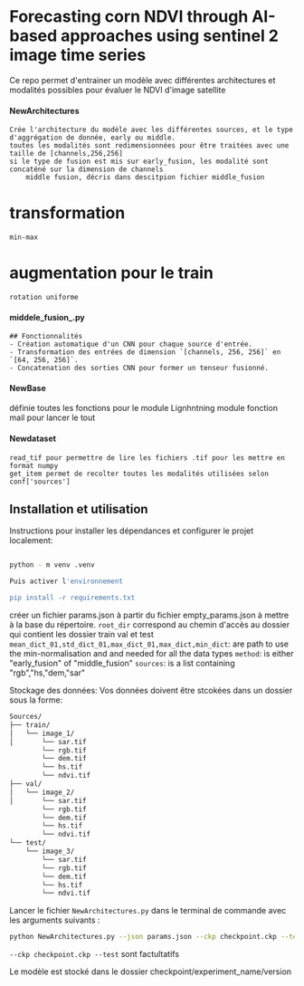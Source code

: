 # Forecasting corn NDVI through AI-based approaches using sentinel 2 image time series
Ce repo permet d'entrainer un modèle avec différentes architectures et modalités possibles pour évaluer le NDVI d'image satellite

#### NewArchitectures 
    Crée l'architecture du modèle avec les différentes sources, et le type d'aggrégation de donnée, early ou middle.
    toutes les modalités sont redimensionnées pour être traitées avec une taille de [channels,256,256]
    si le type de fusion est mis sur early_fusion, les modalité sont concaténé sur la dimension de channels
        middle fusion, décris dans descitpion fichier middle_fusion

# transformation
    min-max
# augmentation pour le train
    rotation uniforme 

#### middele_fusion_.py
    ## Fonctionnalités
    - Création automatique d'un CNN pour chaque source d'entrée.
    - Transformation des entrées de dimension `[channels, 256, 256]` en `[64, 256, 256]`.
    - Concatenation des sorties CNN pour former un tenseur fusionné.

#### NewBase
définie toutes les fonctions pour le module Lignhntning module
fonction mail pour lancer le tout
#### Newdataset
    read_tif pour permettre de lire les fichiers .tif pour les mettre en format numpy
    get_item permet de recolter toutes les modalités utilisées selon conf['sources']
## Installation et utilisation

Instructions pour installer les dépendances et configurer le projet localement:
```bash

python - m venv .venv

Puis activer l'environnement

pip install -r requirements.txt
```
créer un fichier params.json à partir du fichier empty_params.json à mettre à la base du répertoire.
```root_dir``` correspond au chemin d'accès au dossier qui contient les dossier train val et test
```mean_dict_01,std_dict_01,max_dict_01,max_dict,min_dict```: are path to use the min-normalisation and and needed for all the data types
```method```: is either "early_fusion" of "middle_fusion"
```sources```: is a list containing "rgb","hs,"dem,"sar"

Stockage des données:
Vos données doivent être stcokées dans un dossier sous la forme:
```bash
Sources/
├── train/
│   └── image_1/
│       └── sar.tif
        └── rgb.tif
        └── dem.tif
        └── hs.tif
        └── ndvi.tif
├── val/
│   └── image_2/
│       └── sar.tif
        └── rgb.tif
        └── dem.tif
        └── hs.tif
        └── ndvi.tif
└── test/
    └── image_3/
        └── sar.tif
        └── rgb.tif
        └── dem.tif
        └── hs.tif
        └── ndvi.tif
```


Lancer le fichier `NewArchitectures.py` dans le terminal de commande avec les arguments suivants :
```bash
python NewArchitectures.py --json params.json --ckp checkpoint.ckp --test
```
```--ckp checkpoint.ckp --test``` sont factultatifs


Le modèle est stocké dans le dossier checkpoint/experiment_name/version
